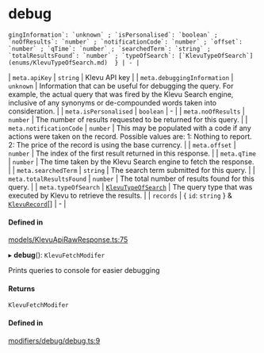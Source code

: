# debug
    gingInformation`: `unknown` ; `isPersonalised`: `boolean` ; `noOfResults`: `number` ; `notificationCode`: `number` ; `offset`: `number` ; `qTime`: `number` ; `searchedTerm`: `string` ; `totalResultsFound`: `number` ; `typeOfSearch`: [`KlevuTypeOfSearch`](enums/KlevuTypeOfSearch.md)  } | - |
| `meta.apiKey` | `string` | Klevu API key |
| `meta.debuggingInformation` | `unknown` | Information that can be useful for debugging the query. For example, the actual query that was fired by the Klevu Search engine, inclusive of any synonyms or de-compounded words taken into consideration. |
| `meta.isPersonalised` | `boolean` | - |
| `meta.noOfResults` | `number` | The number of results requested to be returned for this query. |
| `meta.notificationCode` | `number` | This may be populated with a code if any actions were taken on the record. Possible values are: 1: Nothing to report. 2: The price of the record is using the base currency. |
| `meta.offset` | `number` | The index of the first result returned in this response. |
| `meta.qTime` | `number` | The time taken by the Klevu Search engine to fetch the response. |
| `meta.searchedTerm` | `string` | The search term submitted for this query. |
| `meta.totalResultsFound` | `number` | The total number of results found for this query. |
| `meta.typeOfSearch` | [`KlevuTypeOfSearch`](enums/KlevuTypeOfSearch.md) | The query type that was executed by Klevu to retrieve the results. |
| `records` | { `id`: `string`  } & [`KlevuRecord`](modules.md#klevurecord)[] | - |

#### Defined in

[models/KlevuApiRawResponse.ts:75](https://github.com/klevultd/frontend-sdk/blob/f14d7e9/packages/klevu-core/src/models/KlevuApiRawResponse.ts#L75)



▸ **debug**(): `KlevuFetchModifer`

Prints queries to console for easier debugging

#### Returns

`KlevuFetchModifer`

#### Defined in

[modifiers/debug/debug.ts:9](https://github.com/klevultd/frontend-sdk/blob/f14d7e9/packages/klevu-core/src/modifiers/debug/debug.ts#L9)

